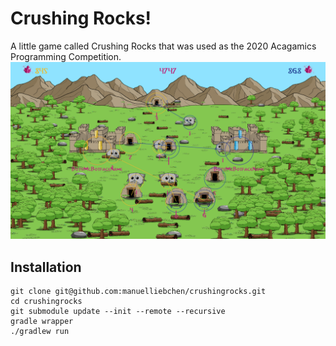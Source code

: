 # Crushing Rocks!
A little game called Crushing Rocks that was used as the 2020 Acagamics Programming Competition.
![screen shot](screenshot.png)

## Installation
```
git clone git@github.com:manuelliebchen/crushingrocks.git
cd crushingrocks
git submodule update --init --remote --recursive
gradle wrapper
./gradlew run
```